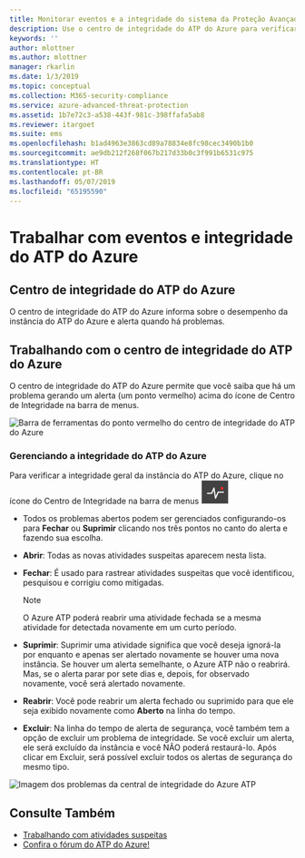 ```yaml
---
title: Monitorar eventos e a integridade do sistema da Proteção Avançada contra Ameaças do Azure | Microsoft Docs
description: Use o centro de integridade do ATP do Azure para verificar como o serviço do ATP do Azure está funcionando, ser alertado sobre possíveis problemas e exibir eventos de sistema no Visualizador de Eventos.
keywords: ''
author: mlottner
ms.author: mlottner
manager: rkarlin
ms.date: 1/3/2019
ms.topic: conceptual
ms.collection: M365-security-compliance
ms.service: azure-advanced-threat-protection
ms.assetid: 1b7e72c3-a538-443f-981c-398ffafa5ab8
ms.reviewer: itargoet
ms.suite: ems
ms.openlocfilehash: b1ad4963e3863cd89a78834e8fc98cec3490b1b0
ms.sourcegitcommit: ae9db212f268f067b217d33b0c3f991b6531c975
ms.translationtype: HT
ms.contentlocale: pt-BR
ms.lasthandoff: 05/07/2019
ms.locfileid: "65195590"
---
```

# <a name="work-with-azure-atp-health-and-events"></a>Trabalhar com eventos e integridade do ATP do Azure

## <a name="azure-atp-health-center"></a>Centro de integridade do ATP do Azure 

O centro de integridade do ATP do Azure informa sobre o desempenho da instância do ATP do Azure e alerta quando há problemas.

## <a name="working-with-the-azure-atp-health-center"></a>Trabalhando com o centro de integridade do ATP do Azure

O centro de integridade do ATP do Azure permite que você saiba que há um problema gerando um alerta (um ponto vermelho) acima do ícone de Centro de Integridade na barra de menus.

![Barra de ferramentas do ponto vermelho do centro de integridade do ATP do Azure](media/atp-health-bar.png)

### <a name="managing-azure-atp-health"></a>Gerenciando a integridade do ATP do Azure
Para verificar a integridade geral da instância do ATP do Azure, clique no ícone do Centro de Integridade na barra de menus ![Ícone do centro de integridade do ATP do Azure](media/atp-red-dot.png)

-   Todos os problemas abertos podem ser gerenciados configurando-os para **Fechar** ou **Suprimir** clicando nos três pontos no canto do alerta e fazendo sua escolha.

-   **Abrir**: Todas as novas atividades suspeitas aparecem nesta lista.

-   **Fechar**: É usado para rastrear atividades suspeitas que você identificou, pesquisou e corrigiu como mitigadas.

    > [!NOTE]
    > O Azure ATP poderá reabrir uma atividade fechada se a mesma atividade for detectada novamente em um curto período.
    
-   **Suprimir**: Suprimir uma atividade significa que você deseja ignorá-la por enquanto e apenas ser alertado novamente se houver uma nova instância. Se houver um alerta semelhante, o Azure ATP não o reabrirá. Mas, se o alerta parar por sete dias e, depois, for observado novamente, você será alertado novamente.

-   **Reabrir**: Você pode reabrir um alerta fechado ou suprimido para que ele seja exibido novamente como **Aberto** na linha do tempo.

-   **Excluir**: Na linha do tempo de alerta de segurança, você também tem a opção de excluir um problema de integridade. Se você excluir um alerta, ele será excluído da instância e você NÃO poderá restaurá-lo. Após clicar em Excluir, será possível excluir todos os alertas de segurança do mesmo tipo.



![Imagem dos problemas da central de integridade do Azure ATP](media/atp-health-issue.png)






## <a name="see-also"></a>Consulte Também

- [Trabalhando com atividades suspeitas](working-with-suspicious-activities.md)
- [Confira o fórum do ATP do Azure!](https://aka.ms/azureatpcommunity)
